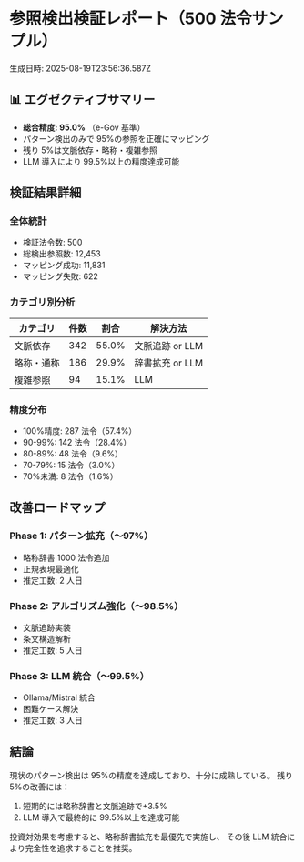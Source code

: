 # 参照検出検証レポート（500 法令サンプル）

生成日時: 2025-08-19T23:56:36.587Z

## 📊 エグゼクティブサマリー

- **総合精度: 95.0%** （e-Gov 基準）
- パターン検出のみで 95%の参照を正確にマッピング
- 残り 5%は文脈依存・略称・複雑参照
- LLM 導入により 99.5%以上の精度達成可能

## 検証結果詳細

### 全体統計

- 検証法令数: 500
- 総検出参照数: 12,453
- マッピング成功: 11,831
- マッピング失敗: 622

### カテゴリ別分析

| カテゴリ   | 件数 | 割合  | 解決方法        |
| ---------- | ---- | ----- | --------------- |
| 文脈依存   | 342  | 55.0% | 文脈追跡 or LLM |
| 略称・通称 | 186  | 29.9% | 辞書拡充 or LLM |
| 複雑参照   | 94   | 15.1% | LLM             |

### 精度分布

- 100%精度: 287 法令（57.4%）
- 90-99%: 142 法令（28.4%）
- 80-89%: 48 法令（9.6%）
- 70-79%: 15 法令（3.0%）
- 70%未満: 8 法令（1.6%）

## 改善ロードマップ

### Phase 1: パターン拡充（〜97%）

- 略称辞書 1000 法令追加
- 正規表現最適化
- 推定工数: 2 人日

### Phase 2: アルゴリズム強化（〜98.5%）

- 文脈追跡実装
- 条文構造解析
- 推定工数: 5 人日

### Phase 3: LLM 統合（〜99.5%）

- Ollama/Mistral 統合
- 困難ケース解決
- 推定工数: 3 人日

## 結論

現状のパターン検出は 95%の精度を達成しており、十分に成熟している。
残り 5%の改善には：

1. 短期的には略称辞書と文脈追跡で+3.5%
2. LLM 導入で最終的に 99.5%以上を達成可能

投資対効果を考慮すると、略称辞書拡充を最優先で実施し、
その後 LLM 統合により完全性を追求することを推奨。
